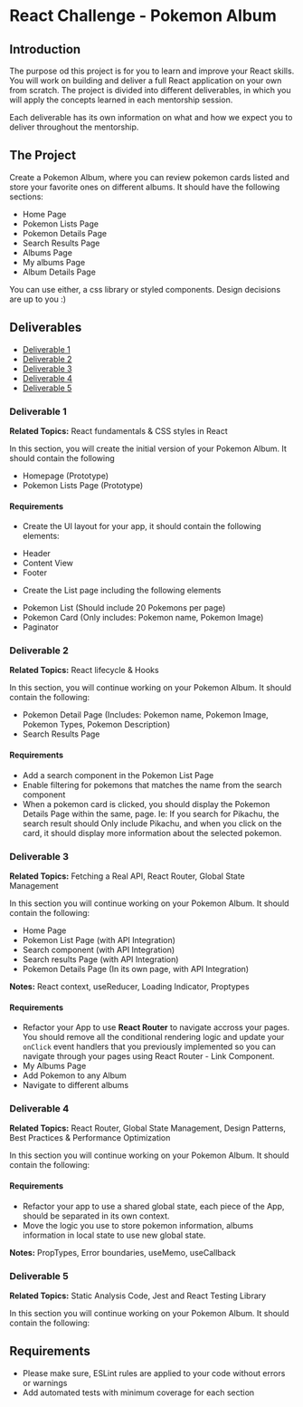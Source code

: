 # React Challenge - Pokemon Album

## Introduction

The purpose od this project is for you to learn and improve your React skills. You will work on building and deliver a full React application on your own from scratch. The project is divided into different deliverables, in which you will apply the concepts learned in each mentorship session.

Each deliverable has its own information on what and how we expect you to deliver throughout the mentorship.

## The Project

Create a Pokemon Album, where you can review pokemon cards listed and store your favorite ones on different albums. It should have the following sections:

- Home Page
- Pokemon Lists Page
- Pokemon Details Page
- Search Results Page
- Albums Page
- My albums Page
- Album Details Page

You can use either, a css library or styled components. Design decisions are up to you :)

## Deliverables

- [Deliverable 1](#deliverable-1)
- [Deliverable 2](#deliverable-2)
- [Deliverable 3](#deliverable-3)
- [Deliverable 4](#deliverable-4)
- [Deliverable 5](#deliverable-5)

### Deliverable 1

**Related Topics:** React fundamentals & CSS styles in React

In this section, you will create the initial version of your Pokemon Album. It should contain the following

* Homepage (Prototype)
* Pokemon Lists Page (Prototype)

#### Requirements

* Create the UI layout for your app, it should contain the following elements:
- Header
- Content View
- Footer

* Create the List page including the following elements
- Pokemon List (Should include 20 Pokemons per page)
- Pokemon Card (Only includes: Pokemon name, Pokemon Image)
- Paginator

### Deliverable 2

**Related Topics:** React lifecycle & Hooks

In this section, you will continue working on your Pokemon Album. It should contain the following:

* Pokemon Detail Page (Includes: Pokemon name, Pokemon Image, Pokemon Types, Pokemon Description)
* Search Results Page

#### Requirements

* Add a search component in the Pokemon List Page
* Enable filtering for pokemons that matches the name from the search component
* When a pokemon card is clicked, you should display the Pokemon Details Page within the same, page. Ie: If you search for Pikachu, the search result should Only include Pikachu, and when you click on the card, it should display more information about the selected pokemon.

### Deliverable 3

**Related Topics:** Fetching a Real API, React Router, Global State Management

In this section you will continue working on your Pokemon Album. It should contain the following:

* Home Page
* Pokemon List Page (with API Integration)
* Search component (with API Integration)
* Search results Page (with API Integration)
* Pokemon Details Page (In its own page, with API Integration)

**Notes:** React context, useReducer, Loading Indicator, Proptypes

#### Requirements

* Refactor your App to use **React Router** to navigate accross your pages. You should remove all the conditional rendering logic and update your `onClick` event handlers that you previously implemented so you can navigate through your pages using React Router - Link Component.
* My Albums Page
* Add Pokemon to any Album
* Navigate to different albums

### Deliverable 4

**Related Topics:** React Router, Global State Management, Design Patterns, Best Practices & Performance Optimization

In this section you will continue working on your Pokemon Album. It should contain the following:

#### Requirements

* Refactor your app to use a shared global state, each piece of the App, should be separated in its own context.
* Move the logic you use to store pokemon information, albums information in local state to use new global state.

**Notes:** PropTypes, Error boundaries, useMemo, useCallback

### Deliverable 5

**Related Topics:** Static Analysis Code, Jest and React Testing Library

In this section you will continue working on your Pokemon Album. It should contain the following:

## Requirements

* Please make sure, ESLint rules are applied to your code without errors or warnings
* Add automated tests with minimum coverage for each section

